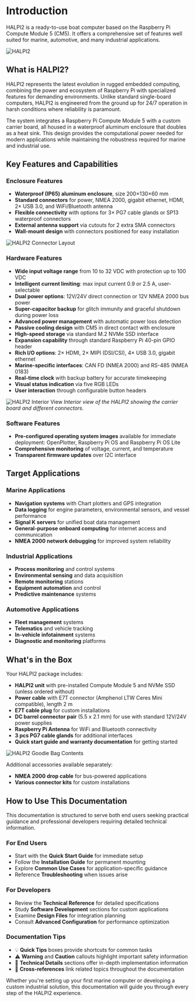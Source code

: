 # Introduction

HALPI2 is a ready-to-use boat computer based on the Raspberry Pi Compute Module 5 (CM5). It offers a comprehensive set of features well suited for marine, automotive, and many industrial applications.

![HALPI2](./halpi2_front_view.jpg)

## What is HALPI2?

HALPI2 represents the latest evolution in rugged embedded computing, combining the power and ecosystem of Raspberry Pi with specialized features for demanding environments. Unlike standard single-board computers, HALPI2 is engineered from the ground up for 24/7 operation in harsh conditions where reliability is paramount.

The system integrates a Raspberry Pi Compute Module 5 with a custom carrier board, all housed in a waterproof aluminum enclosure that doubles as a heat sink. This design provides the computational power needed for modern applications while maintaining the robustness required for marine and industrial use.

## Key Features and Capabilities

### Enclosure Features
- **Waterproof (IP65) aluminum enclosure**, size 200×130×60 mm
- **Standard connectors** for power, NMEA 2000, gigabit ethernet, HDMI, 2× USB 3.0, and WiFi/Bluetooth antenna
- **Flexible connectivity** with options for 3× PG7 cable glands or SP13 waterproof connectors
- **External antenna support** via cutouts for 2 extra SMA connectors
- **Wall-mount design** with connectors positioned for easy installation

![HALPI2 Connector Layout](./user-guide/front-panel-connectors-all.jpg)

### Hardware Features
- **Wide input voltage range** from 10 to 32 VDC with protection up to 100 VDC
- **Intelligent current limiting**: max input current 0.9 or 2.5 A, user-selectable
- **Dual power options**: 12V/24V direct connection or 12V NMEA 2000 bus power
- **Super-capacitor backup** for glitch immunity and graceful shutdown during power loss
- **Advanced power management** with automatic power loss detection
- **Passive cooling design** with CM5 in direct contact with enclosure
- **High-speed storage** via standard M.2 NVMe SSD interface
- **Expansion capability** through standard Raspberry Pi 40-pin GPIO header
- **Rich I/O options**: 2× HDMI, 2× MIPI (DSI/CSI), 4× USB 3.0, gigabit ethernet
- **Marine-specific interfaces**: CAN FD (NMEA 2000) and RS-485 (NMEA 0183)
- **Real-time clock** with backup battery for accurate timekeeping
- **Visual status indication** via five RGB LEDs
- **User interaction** through configurable button headers

![HALPI2 Interior View](./halpi2-interior.jpg)
*Interior view of the HALPI2 showing the carrier board and different connectors.*

### Software Features
- **Pre-configured operating system images** available for immediate deployment: OpenPlotter, Raspberry Pi OS and Raspberry Pi OS Lite
- **Comprehensive monitoring** of voltage, current, and temperature
- **Transparent firmware updates** over I2C interface

## Target Applications

### Marine Applications
- **Navigation systems** with Chart plotters and GPS integration
- **Data logging** for engine parameters, environmental sensors, and vessel performance
- **Signal K servers** for unified boat data management
- **General-purpose onboard computing** for internet access and communication
- **NMEA 2000 network debugging** for improved system reliability

### Industrial Applications
- **Process monitoring** and control systems
- **Environmental sensing** and data acquisition
- **Remote monitoring** stations
- **Equipment automation** and control
- **Predictive maintenance** systems

### Automotive Applications
- **Fleet management** systems
- **Telematics** and vehicle tracking
- **In-vehicle infotainment** systems
- **Diagnostic and monitoring** platforms

## What's in the Box

Your HALPI2 package includes:

- **HALPI2 unit** with pre-installed Compute Module 5 and NVMe SSD (unless ordered without)
- **Power cable** with E7T connector (Amphenol LTW Ceres Mini compatible), length 2 m
- **E7T cable plug** for custom installations
- **DC barrel connector pair** (5.5 x 2.1 mm) for use with standard 12V/24V power supplies
- **Raspberry Pi Antenna** for WiFi and Bluetooth connectivity
- **3 pcs PG7 cable glands** for additional interfaces
- **Quick start guide and warranty documentation** for getting started

![HALPI2 Goodie Bag Contents](./goodie-bag-contents.jpg)

Additional accessories available separately:
- **NMEA 2000 drop cable** for bus-powered applications
- **Various connector kits** for custom installations

## How to Use This Documentation

This documentation is structured to serve both end users seeking practical guidance and professional developers requiring detailed technical information.

### For End Users
- Start with the **Quick Start Guide** for immediate setup
- Follow the **Installation Guide** for permanent mounting
- Explore **Common Use Cases** for application-specific guidance
- Reference **Troubleshooting** when issues arise

### For Developers
- Review the **Technical Reference** for detailed specifications
- Study **Software Development** sections for custom applications
- Examine **Design Files** for integration planning
- Consult **Advanced Configuration** for performance optimization

### Documentation Tips
- 💡 **Quick Tips** boxes provide shortcuts for common tasks
- ⚠️ **Warning** and **Caution** callouts highlight important safety information
- 🔧 **Technical Details** sections offer in-depth implementation information
- 📖 **Cross-references** link related topics throughout the documentation

Whether you're setting up your first marine computer or developing a custom industrial solution, this documentation will guide you through every step of the HALPI2 experience.
